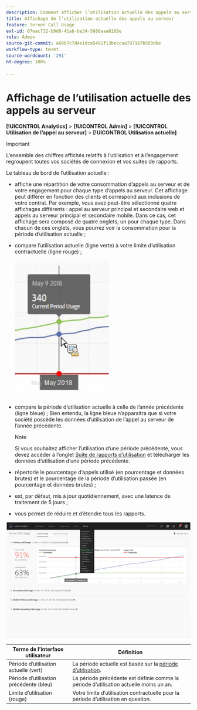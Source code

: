 ```yaml
---
description: Comment afficher l’utilisation actuelle des appels au serveur dans Adobe Analytics.
title: Affichage de l’utilisation actuelle des appels au serveur
feature: Server Call Usage
exl-id: 07eac732-b9d6-41ab-be34-5688eaa8166e
role: Admin
source-git-commit: a6967c7d4e1dca5491f13beccaa797167b503d6e
workflow-type: tm+mt
source-wordcount: '291'
ht-degree: 100%

---
```


# Affichage de l’utilisation actuelle des appels au serveur

**[!UICONTROL Analytics]** > **[!UICONTROL Admin]** > **[!UICONTROL Utilisation de l’appel au serveur]** > **[!UICONTROL Utilisation actuelle]**

>[!IMPORTANT]
>
>L’ensemble des chiffres affichés relatifs à l’utilisation et à l’engagement regroupent toutes vos sociétés de connexion et vos suites de rapports.

Le tableau de bord de l’utilisation actuelle :

* affiche une répartition de votre consommation d’appels au serveur et de votre engagement pour chaque type d’appels au serveur. Cet affichage peut différer en fonction des clients et correspond aux inclusions de votre contrat. Par exemple, vous avez peut-être sélectionné quatre affichages différents : appel au serveur principal et secondaire web et appels au serveur principal et secondaire mobile. Dans ce cas, cet affichage sera composé de quatre onglets, un pour chaque type. Dans chacun de ces onglets, vous pourrez voir la consommation pour la période d’utilisation actuelle ;
* compare l’utilisation actuelle (ligne verte) à votre limite d’utilisation contractuelle (ligne rouge) ;

  ![](/help/admin/tools/server-call-usage/assets/current_period.png)

* compare la période d’utilisation actuelle à celle de l’année précédente (ligne bleue) ; Bien entendu, la ligne bleue n’apparaitra que si votre société possède les données d’utilisation de l’appel au serveur de l’année précédente.

  >[!NOTE]
  >
  >Si vous souhaitez afficher l’utilisation d’une période précédente, vous devez accéder à l’onglet [Suite de rapports d’utilisation](/help/admin/tools/server-call-usage/report-suite-usage.md) et télécharger les données d’utilisation d’une période précédente.

* répertorie le pourcentage d’appels utilisé (en pourcentage et données brutes) et le pourcentage de la période d’utilisation passée (en pourcentage et données brutes) ;
* est, par défaut, mis à jour quotidiennement, avec une latence de traitement de 5 jours ;
* vous permet de réduire et d’étendre tous les rapports.

![](/help/admin/tools/server-call-usage/assets/server_call_dashboard.png)

| Terme de l’interface utilisateur | Définition |
| --- | --- |
| Période d’utilisation actuelle (vert) | La période actuelle est basée sur la [période d’utilisation](/help/admin/tools/server-call-usage/overage-overview.md). |
| Période d’utilisation précédente (bleu) | La période précédente est définie comme la période d’utilisation actuelle moins un an. |
| Limite d’utilisation (rouge) | Votre limite d’utilisation contractuelle pour la période d’utilisation en question. |

